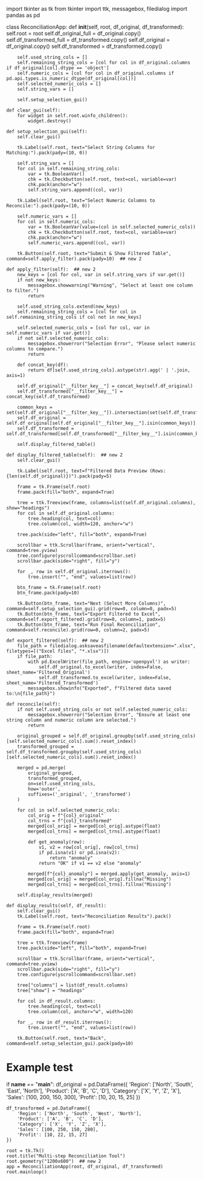 import tkinter as tk
from tkinter import ttk, messagebox, filedialog
import pandas as pd

class ReconciliationApp:
    def __init__(self, root, df_original, df_transformed):
        self.root = root
        self.df_original_full = df_original.copy()
        self.df_transformed_full = df_transformed.copy()
        self.df_original = df_original.copy()
        self.df_transformed = df_transformed.copy()

        self.used_string_cols = []
        self.remaining_string_cols = [col for col in df_original.columns if df_original[col].dtype == 'object']
        self.numeric_cols = [col for col in df_original.columns if pd.api.types.is_numeric_dtype(df_original[col])]
        self.selected_numeric_cols = []
        self.string_vars = []

        self.setup_selection_gui()

    def clear_gui(self):
        for widget in self.root.winfo_children():
            widget.destroy()

    def setup_selection_gui(self):
        self.clear_gui()

        tk.Label(self.root, text="Select String Columns for Matching:").pack(pady=(10, 0))

        self.string_vars = []
        for col in self.remaining_string_cols:
            var = tk.BooleanVar()
            chk = tk.Checkbutton(self.root, text=col, variable=var)
            chk.pack(anchor="w")
            self.string_vars.append((col, var))

        tk.Label(self.root, text="Select Numeric Columns to Reconcile:").pack(pady=(10, 0))

        self.numeric_vars = []
        for col in self.numeric_cols:
            var = tk.BooleanVar(value=(col in self.selected_numeric_cols))
            chk = tk.Checkbutton(self.root, text=col, variable=var)
            chk.pack(anchor="w")
            self.numeric_vars.append((col, var))

        tk.Button(self.root, text="Submit & Show Filtered Table", command=self.apply_filter).pack(pady=10)  ## new 2

    def apply_filter(self):  ## new 2
        new_keys = [col for col, var in self.string_vars if var.get()]
        if not new_keys:
            messagebox.showwarning("Warning", "Select at least one column to filter.")
            return

        self.used_string_cols.extend(new_keys)
        self.remaining_string_cols = [col for col in self.remaining_string_cols if col not in new_keys]

        self.selected_numeric_cols = [col for col, var in self.numeric_vars if var.get()]
        if not self.selected_numeric_cols:
            messagebox.showerror("Selection Error", "Please select numeric columns to compare.")
            return

        def concat_key(df):
            return df[self.used_string_cols].astype(str).agg(' | '.join, axis=1)

        self.df_original["__filter_key__"] = concat_key(self.df_original)
        self.df_transformed["__filter_key__"] = concat_key(self.df_transformed)

        common_keys = set(self.df_original["__filter_key__"]).intersection(set(self.df_transformed["__filter_key__"]))
        self.df_original = self.df_original[self.df_original["__filter_key__"].isin(common_keys)].copy()
        self.df_transformed = self.df_transformed[self.df_transformed["__filter_key__"].isin(common_keys)].copy()

        self.display_filtered_table()

    def display_filtered_table(self):  ## new 2
        self.clear_gui()

        tk.Label(self.root, text=f"Filtered Data Preview (Rows: {len(self.df_original)})").pack(pady=5)

        frame = tk.Frame(self.root)
        frame.pack(fill="both", expand=True)

        tree = ttk.Treeview(frame, columns=list(self.df_original.columns), show="headings")
        for col in self.df_original.columns:
            tree.heading(col, text=col)
            tree.column(col, width=120, anchor="w")

        tree.pack(side="left", fill="both", expand=True)

        scrollbar = ttk.Scrollbar(frame, orient="vertical", command=tree.yview)
        tree.configure(yscrollcommand=scrollbar.set)
        scrollbar.pack(side="right", fill="y")

        for _, row in self.df_original.iterrows():
            tree.insert("", "end", values=list(row))

        btn_frame = tk.Frame(self.root)
        btn_frame.pack(pady=10)

        tk.Button(btn_frame, text="Next (Select More Columns)", command=self.setup_selection_gui).grid(row=0, column=0, padx=5)
        tk.Button(btn_frame, text="Export Filtered to Excel", command=self.export_filtered).grid(row=0, column=1, padx=5)
        tk.Button(btn_frame, text="Run Final Reconciliation", command=self.reconcile).grid(row=0, column=2, padx=5)

    def export_filtered(self):  ## new 2
        file_path = filedialog.asksaveasfilename(defaultextension=".xlsx", filetypes=[("Excel files", "*.xlsx")])
        if file_path:
            with pd.ExcelWriter(file_path, engine='openpyxl') as writer:
                self.df_original.to_excel(writer, index=False, sheet_name='Filtered_Original')
                self.df_transformed.to_excel(writer, index=False, sheet_name='Filtered_Transformed')
            messagebox.showinfo("Exported", f"Filtered data saved to:\n{file_path}")

    def reconcile(self):
        if not self.used_string_cols or not self.selected_numeric_cols:
            messagebox.showerror("Selection Error", "Ensure at least one string column and numeric column are selected.")
            return

        original_grouped = self.df_original.groupby(self.used_string_cols)[self.selected_numeric_cols].sum().reset_index()
        transformed_grouped = self.df_transformed.groupby(self.used_string_cols)[self.selected_numeric_cols].sum().reset_index()

        merged = pd.merge(
            original_grouped,
            transformed_grouped,
            on=self.used_string_cols,
            how='outer',
            suffixes=('_original', '_transformed')
        )

        for col in self.selected_numeric_cols:
            col_orig = f"{col}_original"
            col_trns = f"{col}_transformed"
            merged[col_orig] = merged[col_orig].astype(float)
            merged[col_trns] = merged[col_trns].astype(float)

            def get_anomaly(row):
                v1, v2 = row[col_orig], row[col_trns]
                if pd.isna(v1) or pd.isna(v2):
                    return "anomaly"
                return "OK" if v1 == v2 else "anomaly"

            merged[f"{col}_anomaly"] = merged.apply(get_anomaly, axis=1)
            merged[col_orig] = merged[col_orig].fillna("Missing")
            merged[col_trns] = merged[col_trns].fillna("Missing")

        self.display_results(merged)

    def display_results(self, df_result):
        self.clear_gui()
        tk.Label(self.root, text="Reconciliation Results").pack()

        frame = tk.Frame(self.root)
        frame.pack(fill="both", expand=True)

        tree = ttk.Treeview(frame)
        tree.pack(side="left", fill="both", expand=True)

        scrollbar = ttk.Scrollbar(frame, orient="vertical", command=tree.yview)
        scrollbar.pack(side="right", fill="y")
        tree.configure(yscrollcommand=scrollbar.set)

        tree["columns"] = list(df_result.columns)
        tree["show"] = "headings"

        for col in df_result.columns:
            tree.heading(col, text=col)
            tree.column(col, anchor="w", width=120)

        for _, row in df_result.iterrows():
            tree.insert("", "end", values=list(row))

        tk.Button(self.root, text="Back", command=self.setup_selection_gui).pack(pady=10)


# Example test
if __name__ == "__main__":
    df_original = pd.DataFrame({
        'Region': ['North', 'South', 'East', 'North'],
        'Product': ['A', 'B', 'C', 'D'],
        'Category': ['X', 'Y', 'Z', 'X'],
        'Sales': [100, 200, 150, 300],
        'Profit': [10, 20, 15, 25]
    })

    df_transformed = pd.DataFrame({
        'Region': ['North', 'South', 'West', 'North'],
        'Product': ['A', 'B', 'C', 'D'],
        'Category': ['X', 'Y', 'Z', 'X'],
        'Sales': [100, 250, 150, 280],
        'Profit': [10, 22, 15, 27]
    })

    root = tk.Tk()
    root.title("Multi-step Reconciliation Tool")
    root.geometry("1200x600")  ## new 2
    app = ReconciliationApp(root, df_original, df_transformed)
    root.mainloop()

